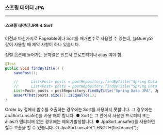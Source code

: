<h3>스프링 데이터 JPA</h3>
<hr/>
<h5>스프링 데이터 JPA 4.Sort</h5>

이전과 마찬가지로 Pageable이나 Sort를 매개변수로 사용할 수 있는데, @Query와 같이 사용할 때 제약 사항이 하나 있습니다.

정렬 옵션에 들어가는 문자열은 반드시 프로프티거나 alias 여야 함.

```java
@Test
public void findByTitle() {
    savePost();

    //      List<Post> posts = postRepository.findByTitle("Spring Data JPA", Sort.by("title")); //title 가능함. 포스트 엔티티의 프로퍼티니까.
    //      List<Post> posts = postRepository.findByTitle("Spring Data JPA", Sort.by("LENGTH(title)")); //title 길이로 정렬을 해줘. error 발생. 이를 우회하려면 JpaSort 사용
    List<Post> posts = postRepository.findByTitle("Spring Data JPA", JpaSort.unsafe("LENGTH(title)"));
    assertThat(posts.size()).isEqualTo(1);
}
```

Order by 절에서 함수를 호출하는 경우에는 Sort를 사용하지 못합니다. 그 경우에는 JpaSort.unsafe()를 사용 해야 합니다.
● Sort는 그 안에서 사용한 프로퍼티 또는 alias가 엔티티에 없는 경우에는 예외가발생합니다.
● JpaSort.unsafe()를 사용하면 함수 호출을 할 수 있습니다.
	○ JpaSort.unsafe(“LENGTH(firstname)”);